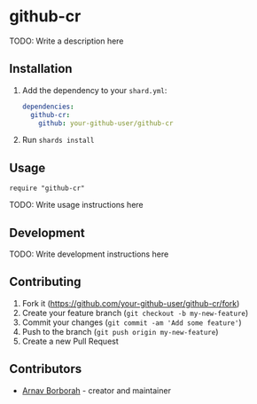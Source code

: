 # github-cr

TODO: Write a description here

## Installation

1. Add the dependency to your `shard.yml`:

   ```yaml
   dependencies:
     github-cr:
       github: your-github-user/github-cr
   ```

2. Run `shards install`

## Usage

```crystal
require "github-cr"
```

TODO: Write usage instructions here

## Development

TODO: Write development instructions here

## Contributing

1. Fork it (<https://github.com/your-github-user/github-cr/fork>)
2. Create your feature branch (`git checkout -b my-new-feature`)
3. Commit your changes (`git commit -am 'Add some feature'`)
4. Push to the branch (`git push origin my-new-feature`)
5. Create a new Pull Request

## Contributors

- [Arnav Borborah](https://github.com/your-github-user) - creator and maintainer
